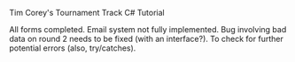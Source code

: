 Tim Corey's Tournament Track C# Tutorial

All forms completed.
Email system not fully implemented.
Bug involving bad data on round 2 needs to be fixed (with an interface?).
To check for further potential errors (also, try/catches).